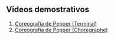 ## Videos demostrativos 

1. [Coreografía de Pepper (Terminal)](https://www.youtube.com/shorts/zRMMtNJHi3A)
2. [Coreografía de Pepper (Choregraphe)](https://www.youtube.com/shorts/1VpIKz8ctCU)

